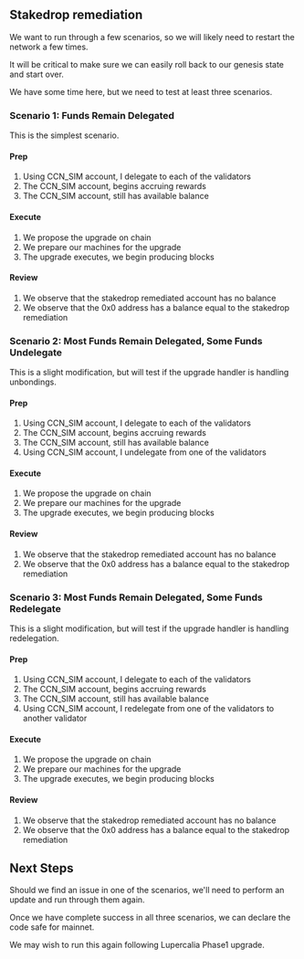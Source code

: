 ## Stakedrop remediation

We want to run through a few scenarios, so we will likely need to restart the network a few times.

It will be critical to make sure we can easily roll back to our genesis state and start over.

We have some time here, but we need to test at least three scenarios.

### Scenario 1: Funds Remain Delegated

This is the simplest scenario.

#### Prep

1. Using CCN_SIM account, I delegate to each of the validators
1. The CCN_SIM account, begins accruing rewards
1. The CCN_SIM account, still has available balance

#### Execute

1. We propose the upgrade on chain
1. We prepare our machines for the upgrade
1. The upgrade executes, we begin producing blocks

#### Review

1. We observe that the stakedrop remediated account has no balance
1. We observe that the 0x0 address has a balance equal to the stakedrop remediation

### Scenario 2: Most Funds Remain Delegated, Some Funds Undelegate

This is a slight modification, but will test if the upgrade handler is handling unbondings.

#### Prep

1. Using CCN_SIM account, I delegate to each of the validators
1. The CCN_SIM account, begins accruing rewards
1. The CCN_SIM account, still has available balance
1. Using CCN_SIM account, I undelegate from one of the validators

#### Execute

1. We propose the upgrade on chain
1. We prepare our machines for the upgrade
1. The upgrade executes, we begin producing blocks

#### Review

1. We observe that the stakedrop remediated account has no balance
1. We observe that the 0x0 address has a balance equal to the stakedrop remediation

### Scenario 3: Most Funds Remain Delegated, Some Funds Redelegate

This is a slight modification, but will test if the upgrade handler is handling redelegation.

#### Prep

1. Using CCN_SIM account, I delegate to each of the validators
1. The CCN_SIM account, begins accruing rewards
1. The CCN_SIM account, still has available balance
1. Using CCN_SIM account, I redelegate from one of the validators to another validator

#### Execute

1. We propose the upgrade on chain
1. We prepare our machines for the upgrade
1. The upgrade executes, we begin producing blocks

#### Review

1. We observe that the stakedrop remediated account has no balance
1. We observe that the 0x0 address has a balance equal to the stakedrop remediation

## Next Steps

Should we find an issue in one of the scenarios, we'll need to perform an update and run through them again.

Once we have complete success in all three scenarios, we can declare the code safe for mainnet.

We may wish to run this again following Lupercalia Phase1 upgrade.